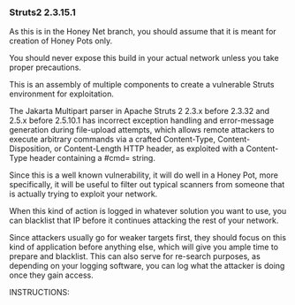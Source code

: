 ### Struts2 2.3.15.1

As this is in the Honey Net branch, you should assume that it is meant for creation of Honey Pots only.

You should never expose this build in your actual network unless you take proper precautions.

This is an assembly of multiple components to create a vulnerable Struts environment for exploitation.

The Jakarta Multipart parser in Apache Struts 2 2.3.x before 2.3.32 and 2.5.x before 2.5.10.1 has incorrect exception handling and error-message generation during file-upload attempts, which allows remote attackers to execute arbitrary commands via a crafted Content-Type, Content-Disposition, or Content-Length HTTP header, as exploited with a Content-Type header containing a #cmd= string. 

Since this is a well known vulnerability, it will do well in a Honey Pot, more specifically, it will be useful to filter out typical scanners from someone that is actually trying to exploit your network.

When this kind of action is logged in whatever solution you want to use, you can blacklist that IP before it continues attacking the rest of your network.

Since attackers usually go for weaker targets first, they should focus on this kind of application before anything else, which will give you ample time to prepare and blacklist. This can also serve for re-search purposes, as depending on your logging software, you can log what the attacker is doing once they gain access.

INSTRUCTIONS:
